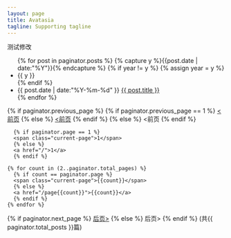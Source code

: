 ```yaml
---
layout: page
title: Avatasia
tagline: Supporting tagline
---
```



测试修改

<ul class="listing">
{% for post in paginator.posts %}
  {% capture y %}{{post.date | date:"%Y"}}{% endcapture %}
  {% if year != y %}
    {% assign year = y %}
    <li class="listing-seperator">{{ y }}</li>
  {% endif %}
  <li class="listing-item">
    <time datetime="{{ post.date | date:"%Y-%m-%d" }}">{{ post.date | date:"%Y-%m-%d" }}</time>
    <a href="{{ post.url }}" title="{{ post.title }}">{{ post.title }}</a>
  </li>
{% endfor %}
</ul>

<div id="post-pagination" class="paginator">

  {% if paginator.previous_page %}
    {% if paginator.previous_page == 1 %}
    <a href="/"><前页</a>
    {% else %}
    <a href="/page{{paginator.previous_page}}"><前页</a>
    {% endif %}
  {% else %}
    <span class="previous disabled"><前页</span>
  {% endif %}

      {% if paginator.page == 1 %}
      <span class="current-page">1</span>
      {% else %}
      <a href="/">1</a>
      {% endif %}

    {% for count in (2..paginator.total_pages) %}
      {% if count == paginator.page %}
      <span class="current-page">{{count}}</span>
      {% else %}
      <a href="/page{{count}}">{{count}}</a>
      {% endif %}
    {% endfor %}

  {% if paginator.next_page %}
    <a class="next" href="/page{{paginator.next_page}}">后页></a>
  {% else %}
    <span class="next disabled" >后页></span>
  {% endif %}
  (共{{ paginator.total_posts }}篇)
</div>

